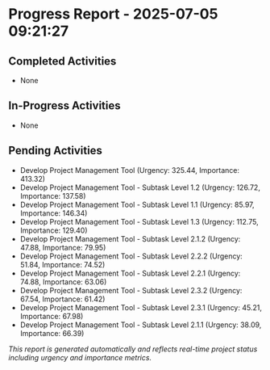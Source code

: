 # Progress Report - 2025-07-05 09:21:27

## Completed Activities
- None

## In-Progress Activities
- None

## Pending Activities
- Develop Project Management Tool (Urgency: 325.44, Importance: 413.32)
- Develop Project Management Tool - Subtask Level 1.2 (Urgency: 126.72, Importance: 137.58)
- Develop Project Management Tool - Subtask Level 1.1 (Urgency: 85.97, Importance: 146.34)
- Develop Project Management Tool - Subtask Level 1.3 (Urgency: 112.75, Importance: 129.40)
- Develop Project Management Tool - Subtask Level 2.1.2 (Urgency: 47.88, Importance: 79.95)
- Develop Project Management Tool - Subtask Level 2.2.2 (Urgency: 51.84, Importance: 74.52)
- Develop Project Management Tool - Subtask Level 2.2.1 (Urgency: 74.88, Importance: 63.06)
- Develop Project Management Tool - Subtask Level 2.3.2 (Urgency: 67.54, Importance: 61.42)
- Develop Project Management Tool - Subtask Level 2.3.1 (Urgency: 45.21, Importance: 67.98)
- Develop Project Management Tool - Subtask Level 2.1.1 (Urgency: 38.09, Importance: 66.39)

*This report is generated automatically and reflects real-time project status including urgency and importance metrics.*
